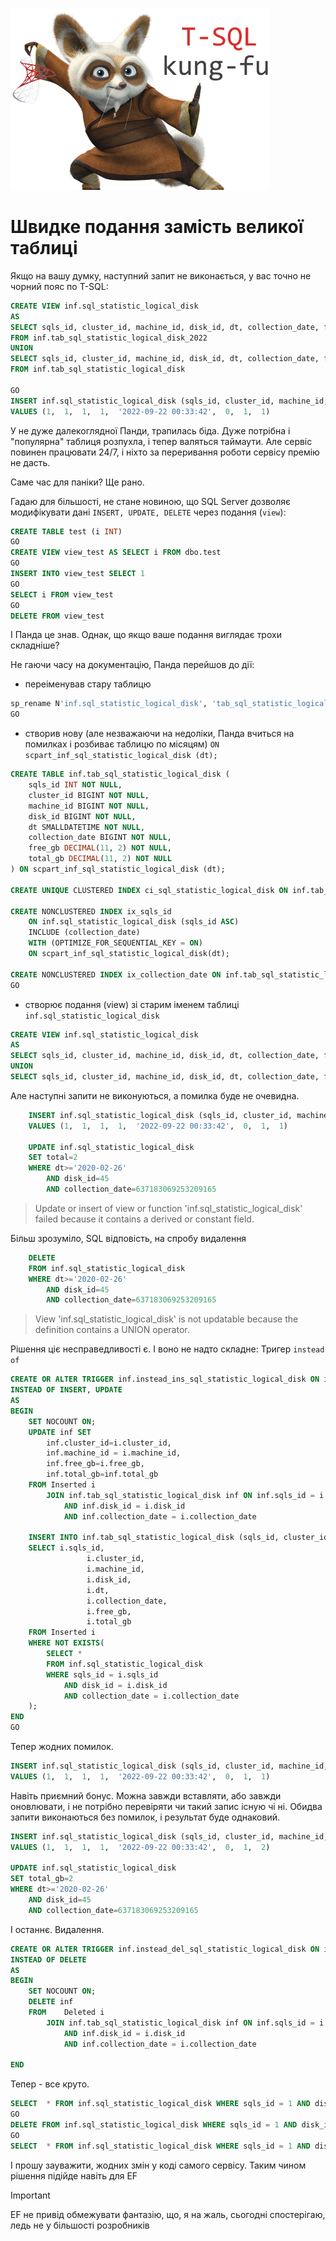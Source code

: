 ![T-SQL Kung fu](img/tsqlcungfu.png)

# Швидке подання замість великої таблиці

Якщо на вашу думку, наступний запит не виконається, у вас точно не чорний пояс по T-SQL:
```sql
CREATE VIEW inf.sql_statistic_logical_disk
AS
SELECT sqls_id, cluster_id, machine_id, disk_id, dt, collection_date, free_gb, total_gb 
FROM inf.tab_sql_statistic_logical_disk_2022
UNION
SELECT sqls_id, cluster_id, machine_id, disk_id, dt, collection_date, free_gb, total_gb 
FROM inf.tab_sql_statistic_logical_disk

GO
INSERT inf.sql_statistic_logical_disk (sqls_id, cluster_id, machine_id, disk_id, dt, collection_date, free_gb, total_gb)
VALUES (1,	1,	1,	1,	'2022-09-22 00:33:42',	0, 	1,	1)
```

У не дуже далекоглядної Панди, трапилась біда. 
Дуже потрібна і "популярна" таблиця розпухла, і тепер валяться таймаути. Але сервіс повинен працювати 24/7, і ніхто за переривання роботи сервісу премію не дасть.

Саме час для паніки? 
Ще рано.

Гадаю для більшості, не стане новиною, що SQL Server дозволяє модифікувати дані `INSERT, UPDATE, DELETE` через подання (`view`):

```sql
CREATE TABLE test (i INT)
GO
CREATE VIEW view_test AS SELECT i FROM dbo.test
GO
INSERT INTO view_test SELECT 1
GO
SELECT i FROM view_test
GO
DELETE FROM view_test

```
І Панда це знав.
Однак, що якщо ваше подання виглядає трохи складніше?

Не гаючи часу на документацію, Панда перейшов до дії:

- переіменував стару таблицю

```sql 
sp_rename N'inf.sql_statistic_logical_disk', 'tab_sql_statistic_logical_disk_2022','object'
GO
```
- створив нову (але незважаючи на недоліки, Панда вчиться на помилках і розбиває таблицю по місяцям) `ON scpart_inf_sql_statistic_logical_disk (dt);`

```sql
CREATE TABLE inf.tab_sql_statistic_logical_disk (
	sqls_id INT NOT NULL,
	cluster_id BIGINT NOT NULL,
	machine_id BIGINT NOT NULL,
	disk_id BIGINT NOT NULL,
	dt SMALLDATETIME NOT NULL,
	collection_date BIGINT NOT NULL,
	free_gb DECIMAL(11, 2) NOT NULL,
	total_gb DECIMAL(11, 2) NOT NULL
) ON scpart_inf_sql_statistic_logical_disk (dt);

CREATE UNIQUE CLUSTERED INDEX ci_sql_statistic_logical_disk	ON inf.tab_sql_statistic_logical_disk (collection_date, sqls_id,  disk_id, dt) ON scpart_inf_sql_statistic_logical_disk(dt);

CREATE NONCLUSTERED INDEX ix_sqls_id
	ON inf.sql_statistic_logical_disk (sqls_id ASC)
	INCLUDE (collection_date)
	WITH (OPTIMIZE_FOR_SEQUENTIAL_KEY = ON)
	ON scpart_inf_sql_statistic_logical_disk(dt);

CREATE NONCLUSTERED INDEX ix_collection_date ON inf.tab_sql_statistic_logical_disk (collection_date ASC)	ON scpart_inf_sql_statistic_logical_disk(dt);
GO
```

- створює подання (view) зі старим іменем таблиці
`inf.sql_statistic_logical_disk`

```sql
CREATE VIEW inf.sql_statistic_logical_disk
AS
SELECT sqls_id, cluster_id, machine_id, disk_id, dt, collection_date, free_gb, total_gb FROM inf.tab_sql_statistic_logical_disk_2022
UNION
SELECT sqls_id, cluster_id, machine_id, disk_id, dt, collection_date, free_gb, total_gb FROM inf.tab_sql_statistic_logical_disk
```

Але наступні запити не виконуються, а помилка буде не очевидна.

```sql
	INSERT inf.sql_statistic_logical_disk (sqls_id, cluster_id, machine_id, disk_id, dt, collection_date, free_gb, total_gb)
	VALUES (1,	1,	1,	1,	'2022-09-22 00:33:42',	0, 	1,	1)

	UPDATE inf.sql_statistic_logical_disk
	SET total=2
	WHERE dt>='2020-02-26'
		AND disk_id=45 
		AND collection_date=637183069253209165
```
> Update or insert of view or function 'inf.sql_statistic_logical_disk' failed because it contains a derived or constant field.

Більш зрозуміло, SQL відповість, на спробу видалення

```sql
	DELETE 
	FROM inf.sql_statistic_logical_disk 
	WHERE dt>='2020-02-26'
		AND disk_id=45 
		AND collection_date=637183069253209165
```

> View 'inf.sql_statistic_logical_disk' is not updatable because the definition contains a UNION operator.

Рішення ціє несправедливості є. І воно не надто складне: Тригер `instead of`

```sql
CREATE OR ALTER TRIGGER inf.instead_ins_sql_statistic_logical_disk ON inf.sql_statistic_logical_disk
INSTEAD OF INSERT, UPDATE
AS
BEGIN
	SET NOCOUNT ON;
	UPDATE inf SET 
		inf.cluster_id=i.cluster_id,
		inf.machine_id = i.machine_id,
		inf.free_gb=i.free_gb,
		inf.total_gb=inf.total_gb
	FROM Inserted i 
		JOIN inf.tab_sql_statistic_logical_disk inf ON inf.sqls_id = i.sqls_id 
			AND inf.disk_id = i.disk_id 
			AND inf.collection_date = i.collection_date

	INSERT INTO inf.tab_sql_statistic_logical_disk (sqls_id, cluster_id, machine_id, disk_id, dt, collection_date, free_gb, total_gb)
	SELECT i.sqls_id,
				 i.cluster_id,
				 i.machine_id,
				 i.disk_id,
				 i.dt,
				 i.collection_date,
				 i.free_gb,
				 i.total_gb 
	FROM Inserted i 
	WHERE NOT EXISTS(
		SELECT * 
		FROM inf.sql_statistic_logical_disk 
		WHERE sqls_id = i.sqls_id 
			AND disk_id = i.disk_id 
			AND collection_date = i.collection_date 
	);
END
GO
```

Тепер жодних помилок. 

```sql
INSERT inf.sql_statistic_logical_disk (sqls_id, cluster_id, machine_id, disk_id, dt, collection_date, free_gb, total_gb)
VALUES (1,	1,	1,	1,	'2022-09-22 00:33:42',	0, 	1,	1)
```

Навіть приємний бонус. Можна завжди вставляти, або завжди оновлювати, і не потрібно перевіряти чи такий запис існую чі ні.
Обидва запити виконаються без помилок, і результат буде однаковий.

```sql
INSERT inf.sql_statistic_logical_disk (sqls_id, cluster_id, machine_id, disk_id, dt, collection_date, free_gb, total_gb)
VALUES (1,	1,	1,	1,	'2022-09-22 00:33:42',	0, 	1,	2)

UPDATE inf.sql_statistic_logical_disk
SET total_gb=2
WHERE dt>='2020-02-26'
	AND disk_id=45 
	AND collection_date=637183069253209165

```

І останнє. Видалення.

```sql
CREATE OR ALTER TRIGGER inf.instead_del_sql_statistic_logical_disk ON inf.sql_statistic_logical_disk
INSTEAD OF DELETE
AS
BEGIN
	SET NOCOUNT ON;
	DELETE inf
	FROM 	Deleted i 
		JOIN inf.tab_sql_statistic_logical_disk inf ON inf.sqls_id = i.sqls_id 
			AND inf.disk_id = i.disk_id 
			AND inf.collection_date = i.collection_date

END
```

Тепер - все круто.

```sql
SELECT  * FROM inf.sql_statistic_logical_disk WHERE sqls_id = 1 AND disk_id=1 AND collection_date=0 
GO
DELETE FROM inf.sql_statistic_logical_disk WHERE sqls_id = 1 AND disk_id=1 AND collection_date=0 
GO
SELECT  * FROM inf.sql_statistic_logical_disk WHERE sqls_id = 1 AND disk_id=1 AND collection_date=0 
```

І прошу зауважити, жодних змін у коді самого сервісу. Таким чином рішення підійде навіть для EF 

> [!IMPORTANT]
> EF не привід обмежувати фантазію, що, я на жаль, сьогодні спостерігаю, ледь не у більшості розробників